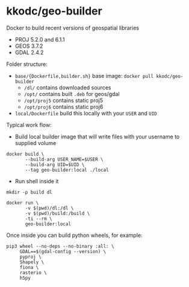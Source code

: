 kkodc/geo-builder
=================

Docker to build recent versions of geospatial libraries

- PROJ 5.2.0 and 6.1.1
- GEOS 3.7.2
- GDAL 2.4.2

Folder structure:

- `base/{Dockerfile,builder.sh}` base image: `docker pull kkodc/geo-builder`
  - `/dl/` contains downloaded sources
  - `/opt/` contains built `.deb` for geos/gdal
  - `/opt/proj5` contains static proj5
  - `/opt/proj6` contains static proj6
- `local/Dockerfile` build this locally with your `USER` and `UID`

Typical work flow:

- Build local builder image that will write files with your username to supplied volume

```
docker build \
       --build-arg USER_NAME=$USER \
       --build-arg UID=$UID \
       --tag geo-builder:local ./local
```

- Run shell inside it

```
mkdir -p build dl

docker run \
       -v $(pwd)/dl:/dl \
       -v $(pwd)/build:/build \
       -ti --rm \
       geo-builder:local
```

Once inside you can build python wheels, for example:

```
pip3 wheel --no-deps --no-binary :all: \
     GDAL==$(gdal-config --version) \
     pyproj \
     Shapely \
     fiona \
     rasterio \
     h5py
```
